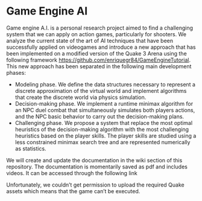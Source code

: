 # Game Engine AI

Game engine A.I. is a personal research project aimed to find a challenging system that we can apply on action games, 
particularly for shooters. We analyze the current state of the art of AI techniques that have been successfully applied 
on videogames and introduce a new approach that has been implemented on a modified version of the Quake 3 Arena using 
the following framework https://github.com/enriquegr84/GameEngineTutorial. This new approach has been separated in the 
following main development phases: 
-	Modeling phase. We define the data structures necessary to represent a discrete approximation of the virtual world and 
  implement algorithms that create the discrete world via physics simulation.
-	Decision-making phase. We implement a runtime minimax algorithm for an NPC duel combat that simultaneously simulates both 
  players actions, and the NPC basic behavior to carry out the decision-making plans.  
-	Challenging phase. We propose a system that replace the most optimal heuristics of the decision-making algorithm with the 
  most challenging heuristics based on the player skills. The player skills are studied using a less constrained minimax 
  search 
  tree and are represented numerically as statistics.

We will create and update the documentation in the wiki section of this repository. The documentation is momentarily saved 
as pdf and includes videos. It can be accessed through the following link

Unfortunately, we couldn’t get permission to upload the required Quake assets which means that the game can’t be executed.
